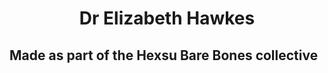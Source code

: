 <h1 align="center">
  Dr Elizabeth Hawkes
</h1>

<h2>Made as part of the Hexsu Bare Bones collective</h2>
